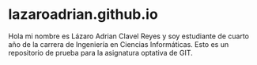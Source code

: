 # lazaroadrian.github.io
Hola mi nombre es Lázaro Adrian Clavel Reyes y soy estudiante de cuarto año de la carrera de Ingeniería en Ciencias Informáticas.
Esto es un repositorio de prueba para la asignatura optativa de GIT.

